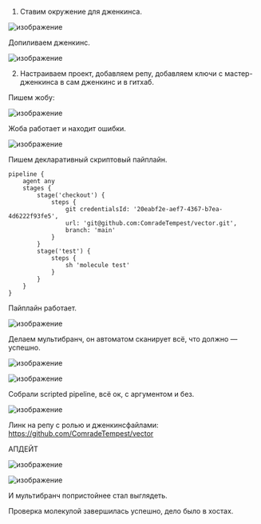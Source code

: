 1. Ставим окружение для дженкинса.

![изображение](https://user-images.githubusercontent.com/98019531/190084585-fa765b7f-9f87-4e6e-a6f0-ca6b1864bf2d.png)

Допиливаем дженкинс.

![изображение](https://user-images.githubusercontent.com/98019531/190084705-c2ee1a98-1455-4f96-8370-31b108ce6b71.png)

2. Настраиваем проект, добавляем репу, добавляем ключи с мастер-дженкинса в сам дженкинс и в гитхаб.

Пишем жобу:

![изображение](https://user-images.githubusercontent.com/98019531/190091956-56c7a1bd-2ad1-4534-b54d-57a580fdc0e3.png)

Жоба работает и находит ошибки.

![изображение](https://user-images.githubusercontent.com/98019531/190148883-4c7800b1-b467-4a75-81d4-c727c659e1fa.png)

Пишем декларативный скриптовый пайплайн.

```
pipeline {
    agent any
    stages {
        stage('checkout') {
            steps {
                git credentialsId: '20eabf2e-aef7-4367-b7ea-4d6222f93fe5', 
                url: 'git@github.com:ComradeTempest/vector.git',
                branch: 'main'
            }
        }
        stage('test') {
            steps {
                sh 'molecule test'
            }
        }
    }
}
```

Пайплайн работает.

![изображение](https://user-images.githubusercontent.com/98019531/190149392-2ad89750-d2be-499a-9b3a-799169168a76.png)

Делаем мультибранч, он автоматом сканирует всё, что должно — успешно.

![изображение](https://user-images.githubusercontent.com/98019531/190153775-736a9690-3963-4423-bc9d-a086bdade004.png)

![изображение](https://user-images.githubusercontent.com/98019531/190154002-b8ca3948-8f58-407a-b53d-af0679269f14.png)

Собрали scripted pipeline, всё ок, с аргументом и без.

![изображение](https://user-images.githubusercontent.com/98019531/190204886-334e0daf-69f5-4b68-a701-de5cc610351b.png)


Линк на репу с ролью и дженкинсфайлами: https://github.com/ComradeTempest/vector

АПДЕЙТ

![изображение](https://user-images.githubusercontent.com/98019531/190393317-111202d3-8046-41ad-a8eb-72edfd7726f9.png)


![изображение](https://user-images.githubusercontent.com/98019531/190393797-afef569a-1d49-4579-889f-030dc54f4475.png)


И мультибранч попристойнее стал выглядеть.

Проверка молекулой завершилась успешно, дело было в хостах.

